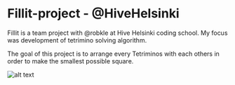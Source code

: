 # Fillit-project - @HiveHelsinki

Fillit is a team project with @robkle at Hive Helsinki coding school. My focus was development of tetrimino solving algorithm. 

The goal of this project is to arrange every Tetriminos with each others in order to make the smallest possible square.

![alt text](https://user-images.githubusercontent.com/49685048/71586017-4c2aa600-2b21-11ea-922f-9c7942c4c898.png)
